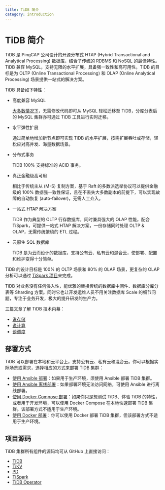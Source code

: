 ```yaml
---
title: TiDB 简介
category: introduction
---
```


# TiDB 简介

TiDB 是 PingCAP 公司设计的开源分布式 HTAP (Hybrid Transactional and Analytical Processing) 数据库，结合了传统的 RDBMS 和 NoSQL 的最佳特性。TiDB 兼容 MySQL，支持无限的水平扩展，具备强一致性和高可用性。TiDB 的目标是为 OLTP (Online Transactional Processing) 和 OLAP (Online Analytical Processing) 场景提供一站式的解决方案。

TiDB 具备如下特性：

- 高度兼容 MySQL
    
    [大多数情况下](https://www.pingcap.com/docs-cn/sql/mysql-compatibility/)，无需修改代码即可从 MySQL 轻松迁移至 TiDB，分库分表后的 MySQL 集群亦可通过 TiDB 工具进行实时迁移。

- 水平弹性扩展

    通过简单地增加新节点即可实现 TiDB 的水平扩展，按需扩展吞吐或存储，轻松应对高并发、海量数据场景。

- 分布式事务

    TiDB 100% 支持标准的 ACID 事务。

- 真正金融级高可用

    相比于传统主从 (M-S) 复制方案，基于 Raft 的多数派选举协议可以提供金融级的 100% 数据强一致性保证，且在不丢失大多数副本的前提下，可以实现故障的自动恢复 (auto-failover)，无需人工介入。

- 一站式 HTAP 解决方案

    TiDB 作为典型的 OLTP 行存数据库，同时兼具强大的 OLAP 性能，配合 TiSpark，可提供一站式 HTAP 解决方案，一份存储同时处理 OLTP & OLAP，无需传统繁琐的 ETL 过程。

- 云原生 SQL 数据库

    TiDB 是为云而设计的数据库，支持公有云、私有云和混合云，使部署、配置和维护变得十分简单。

TiDB 的设计目标是 100% 的 OLTP 场景和 80% 的 OLAP 场景，更复杂的 OLAP 分析可以通过 [TiSpark 项目](tispark/tispark-user-guide.md)来完成。

TiDB 对业务没有任何侵入性，能优雅的替换传统的数据库中间件、数据库分库分表等 Sharding 方案。同时它也让开发运维人员不用关注数据库 Scale 的细节问题，专注于业务开发，极大的提升研发的生产力。

三篇文章了解 TiDB 技术内幕：

- [说存储](https://pingcap.com/blog-cn/tidb-internal-1/)
- [说计算](https://pingcap.com/blog-cn/tidb-internal-2/)
- [谈调度](https://pingcap.com/blog-cn/tidb-internal-3/)

## 部署方式

TiDB 可以部署在本地和云平台上，支持公有云、私有云和混合云。你可以根据实际场景或需求，选择相应的方式来部署 TiDB 集群：

- [使用 Ansible 部署](/dev/how-to/deploy/orchestrated/ansible.md)：如果用于生产环境，须使用 Ansible 部署 TiDB 集群。
- [使用 Ansible 离线部署](/dev/how-to/deploy/orchestrated/offline-ansible.md)：如果部署环境无法访问网络，可使用 Ansible 进行离线部署。
- [使用 Docker Compose 部署](/dev/how-to/get-started/local-cluster/install-from-docker-compose.md)：如果你只是想测试 TiDB、体验 TiDB 的特性，或者用于开发环境，可以使用 Docker Compose 在本地快速部署 TiDB 集群。该部署方式不适用于生产环境。
- [使用 Docker 部署](/dev/how-to/deploy/orchestrated/docker.md)：你可以使用 Docker 部署 TiDB 集群，但该部署方式不适用于生产环境。

## 项目源码

TiDB 集群所有组件的源码均可从 GitHub 上直接访问：

- [TiDB](https://github.com/pingcap/tidb)
- [TiKV](https://github.com/tikv/tikv)
- [PD](https://github.com/pingcap/pd)
- [TiSpark](https://github.com/pingcap/tispark)
- [TiDB Operator](https://github.com/pingcap/tidb-operator)
